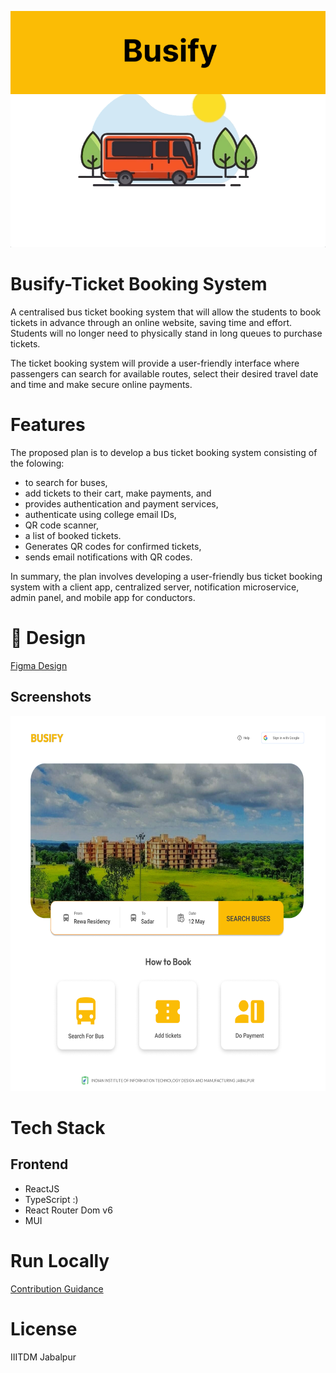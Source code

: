 <p align-self="center"><img src="./assets/images/Logo.gif" alt="Alt Text"></p>

# Busify-Ticket Booking System

A centralised bus ticket booking system that will allow the students to book tickets in advance through an online website, saving time and effort. Students will no longer need to physically stand in long queues to purchase tickets.

The ticket booking system will provide a user-friendly interface where passengers can search for available routes, select their desired travel date and time and make secure online payments.

# Features

The proposed plan is to develop a bus ticket booking system consisting of the folowing:

- to search for buses,
- add tickets to their cart, make payments, and
- provides authentication and payment services,
- authenticate using college email IDs,
- QR code scanner,
- a list of booked tickets.
- Generates QR codes for confirmed tickets,
- sends email notifications with QR codes.

In summary, the plan involves developing a user-friendly bus ticket booking system with a client app, centralized server, notification microservice, admin panel, and mobile app for conductors.

# 🔗 Design

[Figma Design](https://www.figma.com/file/DCKxO44wwjeAxmUHLvZ5wT/Busify?type=design&node-id=31%3A208&t=7aXZk7qlTON3A8C3-1)

## Screenshots

<p align-self="center"><img src="./assets/images/Home.png" alt="Alt Text" justify-content="auto" width="560" height="600"></p>

# Tech Stack

## Frontend

- ReactJS
- TypeScript :)
- React Router Dom v6
- MUI

# Run Locally

[Contribution Guidance](Contributing.md)

# License

IIITDM Jabalpur
